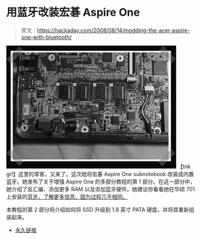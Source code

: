 # 用蓝牙改装宏碁 Aspire One

> 原文：<https://hackaday.com/2008/08/14/modding-the-acer-aspire-one-with-bluetooth/>

![](img/a443ecb3e59ed47f74476cf2f2e0e561.png)
【tnk grl】这里的常客，又来了。这次她将宏碁 Aspire One subnotebook 改装成内置蓝牙。她发布了关于增强 Aspire One 的多部分教程的第 1 部分。在这一部分中，她介绍了反汇编、添加更多 RAM 以及添加蓝牙硬件。她建议你看看她在华硕 701 上安装的[蓝牙，了解更多信息，因为过程几乎相同。](http://tnkgrl.wordpress.com/2007/11/28/modding-the-asus-701-eee-bluetooth/)

本教程的第 2 部分将介绍如何将 SSD 升级到 1.8 英寸 PATA 硬盘，并将其重新组装起来。

*   [永久链接](http://tnkgrl.wordpress.com/2008/08/14/modding-the-acer-aspire-one-bluetooth/)